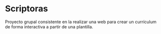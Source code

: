 # Scriptoras

Proyecto grupal consistente en la realizar una web para crear un currículum de forma interactiva a partir de una plantilla.
